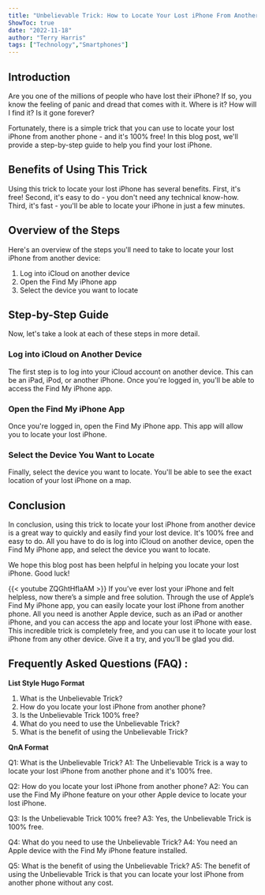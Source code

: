 ```yaml
---
title: "Unbelievable Trick: How to Locate Your Lost iPhone From Another Phone - And It's 100% Free!"
ShowToc: true 
date: "2022-11-18"
author: "Terry Harris" 
tags: ["Technology","Smartphones"]
---
```

## Introduction

Are you one of the millions of people who have lost their iPhone? If so, you know the feeling of panic and dread that comes with it. Where is it? How will I find it? Is it gone forever? 

Fortunately, there is a simple trick that you can use to locate your lost iPhone from another phone - and it's 100% free! In this blog post, we'll provide a step-by-step guide to help you find your lost iPhone. 

## Benefits of Using This Trick

Using this trick to locate your lost iPhone has several benefits. First, it's free! Second, it's easy to do - you don't need any technical know-how. Third, it's fast - you'll be able to locate your iPhone in just a few minutes. 

## Overview of the Steps

Here's an overview of the steps you'll need to take to locate your lost iPhone from another device: 

1. Log into iCloud on another device 
2. Open the Find My iPhone app 
3. Select the device you want to locate 

## Step-by-Step Guide

Now, let's take a look at each of these steps in more detail. 

### Log into iCloud on Another Device

The first step is to log into your iCloud account on another device. This can be an iPad, iPod, or another iPhone. Once you're logged in, you'll be able to access the Find My iPhone app. 

### Open the Find My iPhone App

Once you're logged in, open the Find My iPhone app. This app will allow you to locate your lost iPhone. 

### Select the Device You Want to Locate

Finally, select the device you want to locate. You'll be able to see the exact location of your lost iPhone on a map. 

## Conclusion

In conclusion, using this trick to locate your lost iPhone from another device is a great way to quickly and easily find your lost device. It's 100% free and easy to do. All you have to do is log into iCloud on another device, open the Find My iPhone app, and select the device you want to locate. 

We hope this blog post has been helpful in helping you locate your lost iPhone. Good luck!

{{< youtube ZQGhtHflaAM >}} 
If you’ve ever lost your iPhone and felt helpless, now there’s a simple and free solution. Through the use of Apple’s Find My iPhone app, you can easily locate your lost iPhone from another phone. All you need is another Apple device, such as an iPad or another iPhone, and you can access the app and locate your lost iPhone with ease. This incredible trick is completely free, and you can use it to locate your lost iPhone from any other device. Give it a try, and you’ll be glad you did.

## Frequently Asked Questions (FAQ) :
**List Style Hugo Format**

1. What is the Unbelievable Trick? 
2. How do you locate your lost iPhone from another phone? 
3. Is the Unbelievable Trick 100% free? 
4. What do you need to use the Unbelievable Trick? 
5. What is the benefit of using the Unbelievable Trick? 

**QnA Format**

Q1: What is the Unbelievable Trick? 
A1: The Unbelievable Trick is a way to locate your lost iPhone from another phone and it's 100% free. 

Q2: How do you locate your lost iPhone from another phone? 
A2: You can use the Find My iPhone feature on your other Apple device to locate your lost iPhone. 

Q3: Is the Unbelievable Trick 100% free? 
A3: Yes, the Unbelievable Trick is 100% free. 

Q4: What do you need to use the Unbelievable Trick? 
A4: You need an Apple device with the Find My iPhone feature installed. 

Q5: What is the benefit of using the Unbelievable Trick? 
A5: The benefit of using the Unbelievable Trick is that you can locate your lost iPhone from another phone without any cost.


